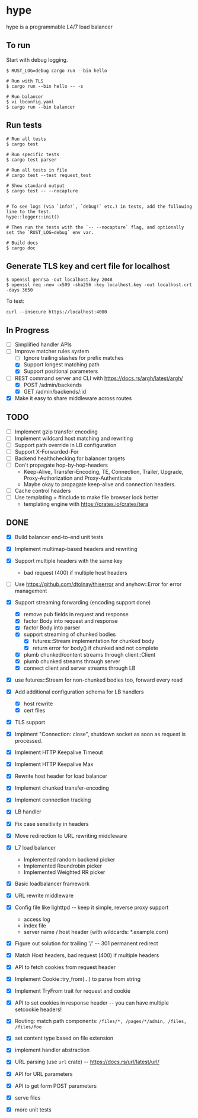 # hype

hype is a programmable L4/7 load balancer

## To run

Start with debug logging.

```
$ RUST_LOG=debug cargo run --bin hello

# Run with TLS
$ cargo run --bin hello -- -s

# Run balancer
$ vi lbconfig.yaml
$ cargo run --bin balancer
```

## Run tests

```
# Run all tests
$ cargo test

# Run specific tests
$ cargo test parser

# Run all tests in file
# cargo test --test request_test

# Show standard output
$ cargo test -- --nocapture


# To see logs (via `info!`, `debug!` etc.) in tests, add the following line to the test.
hype::logger::init()

# Then run the tests with the `-- --nocapture` flag, and optionally set the `RUST_LOG=debug` env var.

# Build docs
$ cargo doc
```

## Generate TLS key and cert file for localhost

```
$ openssl genrsa -out localhost.key 2048
$ openssl req -new -x509 -sha256 -key localhost.key -out localhost.crt -days 3650
```

To test:

```
curl --insecure https://localhost:4000
```

## In Progress

-   [ ] Simplified handler APIs
-   [ ] Improve matcher rules system
    -   [ ] Ignore trailing slashes for prefix matches
    -   [x] Support longest matching path
    -   [x] Support positional parameters
-   [ ] REST command server and CLI with https://docs.rs/argh/latest/argh/
    -   [x] POST /admin/backends
    -   [x] GET /admin/backends/:id
-   [x] Make it easy to share middleware across routes

## TODO

-   [ ] Implement gzip transfer encoding
-   [ ] Implement wildcard host matching and rewriting
-   [ ] Support path override in LB configuration
-   [ ] Support X-Forwarded-For
-   [ ] Backend healthchecking for balancer targets
-   [ ] Don't propagate hop-by-hop-headers
    -   Keep-Alive, Transfer-Encoding, TE, Connection, Trailer, Upgrade, Proxy-Authorization and Proxy-Authenticate
    -   Maybe okay to propagate keep-alive and connection headers.
-   [ ] Cache control headers
-   [ ] Use templating + #include to make file browser look better
    -   templating engine with https://crates.io/crates/tera

## DONE

-   [x] Build balancer end-to-end unit tests
-   [x] Implement multimap-based headers and rewriting
-   [x] Support multiple headers with the same key
    -   bad request (400) if multiple host headers
-   [ ] Use https://github.com/dtolnay/thiserror and anyhow::Error for error management
-   [x] Support streaming forwarding (encoding support done)
    -   [x] remove pub fields in request and response
    -   [x] factor Body into request and response
    -   [x] factor Body into parser
    -   [x] support streaming of chunked bodies
        -   [x] futures::Stream implementation for chunked body
        -   [x] return error for body() if chunked and not complete
    -   [x] plumb chunked/content streams through client::Client
    -   [x] plumb chunked streams through server
    -   [x] connect client and server streams through LB
-   [x] use futures::Stream for non-chunked bodies too, forward every read

-   [x] Add additional configuration schema for LB handlers
    -   [x] host rewrite
    -   [x] cert files
-   [x] TLS support
-   [x] Implment "Connection: close", shutdown socket as soon as request is processed.
-   [x] Implement HTTP Keepalive Timeout
-   [x] Implement HTTP Keepalive Max
-   [x] Rewrite host header for load balancer
-   [x] Implement chunked transfer-encoding
-   [x] Implement connection tracking
-   [x] LB handler
-   [x] Fix case sensitivity in headers
-   [x] Move redirection to URL rewriting middleware
-   [x] L7 load balancer
    -   Implemented random backend picker
    -   Implemented Roundrobin picker
    -   Implemented Weighted RR picker
-   [x] Basic loadbalancer framework
-   [x] URL rewrite middleware
-   [x] Config file like lighttpd -- keep it simple, reverse proxy support
    -   access log
    -   index file
    -   server name / host header (with wildcards: \*.example.com)
-   [x] Figure out solution for trailing '/' -- 301 permanent redirect
-   [x] Match Host headers, bad request (400) if multiple headers
-   [x] API to fetch cookies from request header
-   [x] Implement Cookie::try_from(...) to parse from string
-   [x] Implement TryFrom trait for request and cookie
-   [x] API to set cookies in response header -- you can have multiple setcookie headers!
-   [x] Routing: match path components: `/files/*, /pages/*/admin, /files, /files/foo`
-   [x] set content type based on file extension
-   [x] implement handler abstraction
-   [x] URL parsing (use `url` crate) -- https://docs.rs/url/latest/url/
-   [x] API for URL parameters
-   [x] API to get form POST parameters
-   [x] serve files
-   [x] more unit tests
